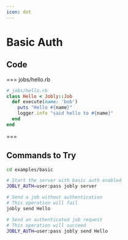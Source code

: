 ```yaml
---
icon: dot
---
```


# Basic Auth

## Code

=== jobs/hello.rb

```ruby
# jobs/hello.rb
class Hello < Jobly::Job
  def execute(name: 'bob')
    puts "Hello #{name}"
    logger.info "said hello to #{name}"
  end
end
```

===

## Commands to Try

```bash
cd examples/basic

# Start the server with basic auth enabled
JOBLY_AUTH=user:pass jobly server

# Send a job without authentication
# This operation will fail
jobly send Hello

# Send an authenticated job request
# This operation will succeed
JOBLY_AUTH=user:pass jobly send Hello
```

